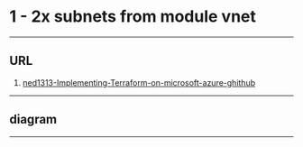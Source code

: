 # 1 - 2x subnets from module vnet

---

## URL
1. [ned1313-Implementing-Terraform-on-microsoft-azure-ghithub](https://github.com/ned1313/Implementing-Terraform-on-Microsoft-Azure)

---

## diagram

---
